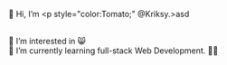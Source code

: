 👋 Hi, I’m <p style="color:Tomato;" @Kriksy.>asd </p> <br>
👀 I’m interested in 😸 <br>
🌱 I’m currently learning full-stack Web Development. ✌🏻 <br>



